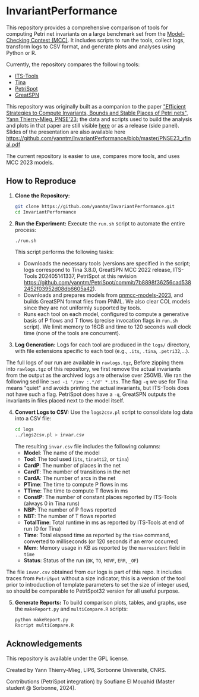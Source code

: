 # InvariantPerformance

This repository provides a comprehensive comparison of tools for computing Petri net invariants on a large benchmark set from the [Model-Checking Contest (MCC)](https://mcc.lip6.fr). 
It includes scripts to run the tools, collect logs, transform logs to CSV format, and generate plots and analyses using Python or R.

Currently, the repository compares the following tools:
* [ITS-Tools](https://github.com/lip6/ITSTools)
* [Tina](https://projects.laas.fr/tina/index.php)
* [PetriSpot](https://github.com/yanntm/PetriSpot)
* [GreatSPN](https://github.com/greatspn/SOURCES)

This repository was originally built as a companion to the paper ["Efficient Strategies to Compute Invariants, Bounds and Stable Places of Petri nets", Yann Thierry-Mieg, PNSE'23](https://hal.science/hal-04142675); the data and scripts used to build the analysis and plots in that paper are still visible [here](https://github.com/yanntm/InvariantPerformance/tree/PNSE23) or as a release (side panel). 
Slides of the presentation are also available here https://github.com/yanntm/InvariantPerformance/blob/master/PNSE23_vfinal.pdf

The current repository is easier to use, compares more tools, and uses MCC 2023 models.

## How to Reproduce

1. **Clone the Repository:**
   ```bash
   git clone https://github.com/yanntm/InvariantPerformance.git
   cd InvariantPerformance
   ```

2. **Run the Experiment:**
   Execute the `run.sh` script to automate the entire process:
   ```bash
   ./run.sh
   ```
   This script performs the following tasks:
   * Downloads the necessary tools (versions are specified in the script; logs correspond to Tina 3.8.0, GreatSPN MCC 2022 release, ITS-Tools 202405141337, PetriSpot at this revision https://github.com/yanntm/PetriSpot/commit/7b8898f36256cad5382452f03952d08db6605a42).
   * Downloads and prepares models from [pnmcc-models-2023](https://github.com/yanntm/pnmcc-models-2023), and builds GreatSPN format files from PNML. We also clear COL models since they are not uniformly supported by tools.
   * Runs each tool on each model, configured to compute a generative basis of P flows and T flows (precise invocation flags in `run.sh` script). 
   We limit memory to 16GB and time to 120 seconds wall clock time (none of the tools are concurrent). 

3. **Log Generation:**
   Logs for each tool are produced in the `logs/` directory, with file extensions specific to each tool (e.g., `.its`, `.tina`, `.petri32`,...).

The full logs of our run are available in `rawlogs.tgz`, 
Before zipping them into `rawlogs.tgz` of this repository, we first remove the actual invariants from the output as the archived logs are otherwise over 250MB.
We ran the following sed line :`sed -i '/inv :.*/d' *.its`.
The flag `-q` we use for Tina means "quiet" and avoids printing the actual invariants, but ITS-Tools does not have such a flag. PetriSpot does have a `-q`, GreatSPN outputs the invariants in files placed next to the model itself.

4. **Convert Logs to CSV:**
   Use the `logs2csv.pl` script to consolidate log data into a CSV file:
   ```bash
   cd logs
   ../logs2csv.pl > invar.csv
   ```
   The resulting `invar.csv` file includes the following columns:
   * **Model**: The name of the model
   * **Tool**: The tool used (`its`, `tina4ti2`, or `tina`)
   * **CardP**: The number of places in the net
   * **CardT**: The number of transitions in the net
   * **CardA**: The number of arcs in the net
   * **PTime**: The time to compute P flows in ms
   * **TTime**: The time to compute T flows in ms
   * **ConstP**: The number of constant places reported by ITS-Tools (always 0 in Tina runs)
   * **NBP**: The number of P flows reported
   * **NBT**: The number of T flows reported
   * **TotalTime**: Total runtime in ms as reported by ITS-Tools at end of run (0 for Tina)
   * **Time**: Total elapsed time as reported by the `time` command, converted to milliseconds (or 120 seconds if an error occurred)
   * **Mem**: Memory usage in KB as reported by the `maxresident` field in `time`
   * **Status**: Status of the run (`OK`, `TO`, `MOVF`, `ERR`, `_OF`)

The file `invar.csv` obtained from our logs is part of this repo. It includes traces from `PetriSpot` without a size indicator;
 this is a version of the tool prior to introduction of template parameters to set the size of integer used, so should be comparable to
 PetriSpot32 version for all useful purpose.

5. **Generate Reports:**
   To build comparison plots, tables, and graphs, use the `makeReport.py` and `multiCompare.R` scripts:
   ```bash
   python makeReport.py
   Rscript multiCompare.R
   ```



## Acknowledgements

This repository is available under the GPL license.

Created by Yann Thierry-Mieg, LIP6, Sorbonne Université, CNRS.

Contributions (PetriSpot integration) by Soufiane El Mouahid (Master student @ Sorbonne, 2024).

